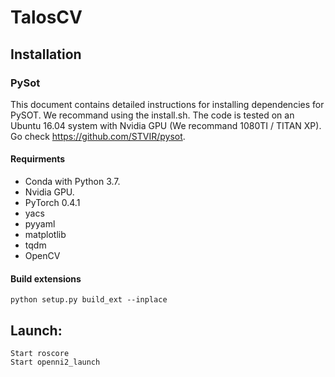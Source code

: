 # TalosCV






## Installation
### PySot


This document contains detailed instructions for installing dependencies for PySOT. We recommand using the install.sh. The code is tested on an Ubuntu 16.04 system with Nvidia GPU (We recommand 1080TI / TITAN XP). Go check https://github.com/STVIR/pysot.

#### Requirments
* Conda with Python 3.7.
* Nvidia GPU.
* PyTorch 0.4.1
* yacs
* pyyaml
* matplotlib
* tqdm
* OpenCV

#### Build extensions
```
python setup.py build_ext --inplace
```






## Launch:
```
Start roscore
Start openni2_launch
```
